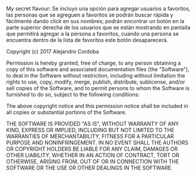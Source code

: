 My secret flavour: Se incluyo una opción para agregar usuarios a favoritos, las personas que se agreguen a favoritos se podrán buscar rápida y fácilmente dando click en sus nombres; podrán encontrar un botón en la parte superior derecha de los usuarios que se están mostrando en pantalla que permitirá agregar a la persona a favoritos, cuando una persona se encuentra dentro de la lista de favoritos este botón desaparecerá.

Copyright (c) 2017  Alejandro Cordoba

Permission is hereby granted, free of charge, to any person obtaining a copy of this software and associated documentation files (the "Software"), to deal in the Software without restriction, including without limitation the rights to use, copy, modify, merge, publish, distribute, sublicense, and/or sell copies of the Software, and to permit persons to whom the Software is furnished to do so, subject to the following conditions:

The above copyright notice and this permission notice shall be included in all copies or substantial portions of the Software.

THE SOFTWARE IS PROVIDED "AS IS", WITHOUT WARRANTY OF ANY KIND, EXPRESS OR IMPLIED, INCLUDING BUT NOT LIMITED TO THE WARRANTIES OF MERCHANTABILITY, FITNESS FOR A PARTICULAR PURPOSE AND NONINFRINGEMENT. IN NO EVENT SHALL THE AUTHORS OR COPYRIGHT HOLDERS BE LIABLE FOR ANY CLAIM, DAMAGES OR OTHER LIABILITY, WHETHER IN AN ACTION OF CONTRACT, TORT OR OTHERWISE, ARISING FROM, OUT OF OR IN CONNECTION WITH THE SOFTWARE OR THE USE OR OTHER DEALINGS IN THE SOFTWARE.
